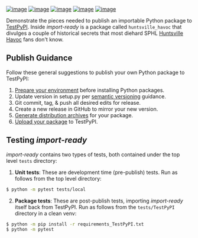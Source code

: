 [![image](https://img.shields.io/github/license/dksmiffs/import-ready.svg)](https://github.com/dksmiffs/import-ready)
[![image](https://img.shields.io/github/release/dksmiffs/import-ready.svg)](https://github.com/dksmiffs/import-ready/releases)
[![image](https://img.shields.io/travis/dksmiffs/import-ready.svg)](https://travis-ci.org/dksmiffs/import-ready)
[![image](https://img.shields.io/codecov/c/github/dksmiffs/import-ready.svg)](https://codecov.io/gh/dksmiffs/import-ready)
[![image](https://img.shields.io/codacy/grade/d02f4f80df0445738821c692f4bbe16f.svg)](https://app.codacy.com/project/dksmiffs/import-ready/dashboard)

Demonstrate the pieces needed to publish an importable Python package to [TestPyPI][1].  Inside _import-ready_ is a package called `huntsville_havoc` that divulges a couple of historical secrets that most diehard SPHL [Huntsville Havoc][6] fans don't know.

## Publish Guidance
Follow these general suggestions to publish your own Python package to TestPyPI:
1.  [Prepare your environment][2] before installing Python packages.
2.  Update version in setup.py per [semantic versioning][3] guidance.
3.  Git commit, tag, & push all desired edits for release.
4.  Create a new release in GitHub to mirror your new version.
5.  [Generate distribution archives][4] for your package.
6.  [Upload your package][5] to TestPyPI.

## Testing _import-ready_
_import-ready_ contains two types of tests, both contained under the top level `tests` directory:
1.  **Unit tests**:  These are development time (pre-publish) tests. Run as follows from the top level directory:
```bash
$ python -m pytest tests/local
```
2.  **Package tests**:  These are post-publish tests, importing _import-ready_ itself back from TestPyPI. Run as follows from the `tests/TestPyPI` directory in a clean venv:
```bash
$ python -m pip install -r requirements_TestPyPI.txt
$ python -m pytest
```

[1]: https://test.pypi.org/
[2]: https://packaging.python.org/tutorials/installing-packages/#requirements-for-installing-packages
[3]: https://semver.org/
[4]: https://packaging.python.org/tutorials/packaging-projects/#generating-distribution-archives
[5]: https://packaging.python.org/tutorials/packaging-projects/#uploading-the-distribution-archives
[6]: http://huntsvillehavoc.com
